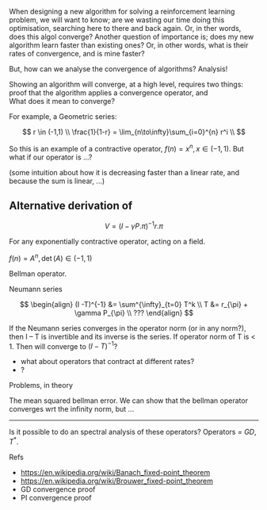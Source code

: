 When designing a new algorithm for solving a reinforcement learning problem, we will want to know; are we wasting our time doing this optimisation, searching here to there and back again. Or, in ther words, does this algol converge? Another question of importance is; does my new algorithm learn faster than existing ones? Or, in other words, what is their rates of convergence, and is mine faster?

But, how can we analyse the convergence of algorithms? Analysis!

Showing an algorithm will converge, at a high level, requires two things: proof that the algorithm applies a convergence operator, and  
What does it mean to converge?


For example, a Geometric series:

$$
r \in (-1,1) \\
\frac{1}{1-r} = \lim_{n\to\infty}\sum_{i=0}^{n} r^i \\
$$

So this is an example of a contractive operator, $f(n) = x^{n}, x\in(-1,1)$.
But what if our operator is ...?

(some intuition about how it is decreasing faster than a linear rate, and because the sum is linear, ...)



## Alternative derivation of

$$
V = (I-\gamma P.\pi)^{-1}r.\pi
$$

For any exponentially contractive operator, acting on a field.

$f(n) = A^{n}, \det(A)\in(-1,1)$

Bellman operator.



Neumann series

$$
\begin{align}
(I -T)^{-1} &= \sum^{\infty}_{t=0} T^k \\
T &= r_{\pi} + \gamma P_{\pi} \\
???
\end{align}
$$

If the Neumann series converges in the operator norm (or in any norm?), then I – T is invertible and its inverse is the series.
If operator norm of T is < 1. Then will converge to $(I-T)^{-1}$?


- what about operators that contract at different rates?
- ?



Problems, in theory

The mean squared bellman error. We can show that the bellman operator converges wrt the infinity norm, but ...


***

Is it possible to do an spectral analysis of these operators?
Operators = $GD, T^{* }$.


Refs

- https://en.wikipedia.org/wiki/Banach_fixed-point_theorem
- https://en.wikipedia.org/wiki/Brouwer_fixed-point_theorem
- GD convergence proof
- PI convergence proof
